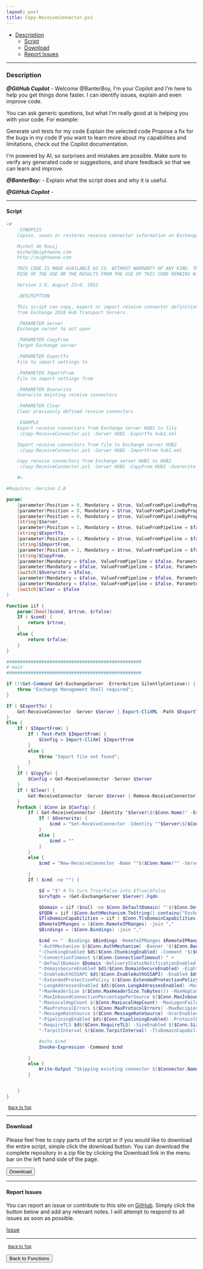 ```yaml
---
layout: post
title: Copy-ReceiveConnector.ps1
---
```


- [Description](#description)
  - [Script](#script)
  - [Download](#download)
  - [Report Issues](#report-issues)

---

### Description

**_@GitHub Copilot_** - Welcome @BanterBoy, I'm your Copilot and I'm here to help you get things done faster. I can identify issues, explain and even improve code.

You can ask generic questions, but what I'm really good at is helping you with your code. For example:

Generate unit tests for my code
Explain the selected code
Propose a fix for the bugs in my code
If you want to learn more about my capabilities and limitations, check out the Copilot documentation.

I'm powered by AI, so surprises and mistakes are possible. Make sure to verify any generated code or suggestions, and share feedback so that we can learn and improve.

**_@BanterBoy:_** - Explain what the script does and why it is useful.

**_@GitHub Copilot_** -

---

#### Script

```powershell
<#
    .SYNOPSIS
    Copies, saves or restores receive connector information on Exchange 2010 servers

   	Michel de Rooij
	michel@eightwone.com
	http://eightwone.com

	THIS CODE IS MADE AVAILABLE AS IS, WITHOUT WARRANTY OF ANY KIND. THE ENTIRE
	RISK OF THE USE OR THE RESULTS FROM THE USE OF THIS CODE REMAINS WITH THE USER.

	Version 1.0, August 23rd, 2012

    .DESCRIPTION

	This script can copy, export or import receive connector definitions
	from Exchange 2010 Hub Transport Servers.

	.PARAMETER Server
	Exchange server to act upon

	.PARAMETER CopyFrom
	Target Exchange server

	.PARAMETER ExportTo
	File to import settings to

	.PARAMETER ImportFrom
	File to import settings from

	.PARAMETER Overwrite
	Overwrite existing receive connectors

	.PARAMETER Clear
	Clear previously defined receive connectors

    .EXAMPLE
    Export receive connectors from Exchange server HUB1 to file
    .\Copy-ReceiveConnector.ps1 -Server HUB1 -ExportTo hub1.xml

    Import receive connectors from file to Exchange server HUB2
    .\Copy-ReceiveConnector.ps1 -Server HUB2 -ImportFrom hub1.xml

    Copy receive connectors from Exchange server HUB1 to HUB2
    .\Copy-ReceiveConnector.ps1 -Server HUB1 -CopyFrom HUB2 -Overwrite

    #>

#Requires -Version 2.0

param(
	[parameter(Position = 0, Mandatory = $true, ValueFromPipelineByPropertyName = $true, ParameterSetName = "Export")]
	[parameter(Position = 0, Mandatory = $true, ValueFromPipelineByPropertyName = $true, ParameterSetName = "Import")]
	[parameter(Position = 0, Mandatory = $true, ValueFromPipelineByPropertyName = $true, ParameterSetName = "Copy")]
	[string]$Server,
	[parameter(Position = 1, Mandatory = $true, ValueFromPipeline = $false, ParameterSetName = "Export")]
	[string]$ExportTo,
	[parameter(Position = 1, Mandatory = $true, ValueFromPipeline = $false, ParameterSetName = "Import")]
	[string]$ImportFrom,
	[parameter(Position = 1, Mandatory = $true, ValueFromPipeline = $false, ParameterSetName = "Copy")]
	[string]$CopyFrom,
	[parameter(Mandatory = $false, ValueFromPipeline = $false, ParameterSetName = "Copy")]
	[parameter(Mandatory = $false, ValueFromPipeline = $false, ParameterSetName = "Import")]
	[switch]$Overwrite = $false,
	[parameter(Mandatory = $false, ValueFromPipeline = $false, ParameterSetName = "Copy")]
	[parameter(Mandatory = $false, ValueFromPipeline = $false, ParameterSetName = "Import")]
	[switch]$Clear = $false
)

Function iif {
	param([bool]$cond, $rtrue, $rfalse)
	If ( $cond) {
		return $rtrue;
	}
	else {
		return $rfalse;
	}
}

##################################################
# main
##################################################

if (!(Get-Command Get-ExchangeServer -ErrorAction SilentlyContinue)) {
	throw "Exchange Management Shell required";
}

If ( $ExportTo) {
	Get-ReceiveConnector -Server $Server | Export-CliXML -Path $ExportTo
}
Else {
	If ( $ImportFrom) {
		If ( Test-Path $ImportFrom) {
			$Config = Import-CliXml $ImportFrom
		}
		else {
			throw "Import file not found";
		}
	}
	If ( $CopyTo) {
		$Config = Get-ReceiveConnector -Server $Server
	}
	If ( $Clear) {
		Get-ReceiveConnector -Server $Server | Remove-ReceiveConnector -Confirm:$false
	}
	ForEach ( $Conn in $Config) {
		If ( Get-ReceiveConnector -Identity "$Server\$($Conn.Name)" -ErrorAction SilentlyContinue) {
			If ( $Overwrite) {
				$cmd = "Set-ReceiveConnector -Identity ""$Server\$($Conn.Name)"""
			}
			else {
				$cmd = ""
			}
		}
		else {
			$cmd = "New-ReceiveConnector -Name ""$($Conn.Name)"" -Server $Server -Custom"

		}
		If ( $cmd -ne "") {

			$d = "$" # To turn True/False into $True/$False
			$srvfqdn = (Get-ExchangeServer $Server).Fqdn

			$Domain = iif ($null -ne $Conn.DefaultDomain) "'$($Conn.DefaultDomain)'" "$($d)null"
			$FQDN = iif ($Conn.AuthMechanism.ToString().contains("ExchangeServer")) "'$($srvfqdn)'" ( iif ($null -ne $Conn.Fqdn) "'$($Conn.Fqdn)'" "$($d)null")
			$TlsDomainCapabilities = iif ( $Conn.TlsDomainCapabilities.count -ne 0) (( $Conn.TlsDomainCapabilities) -join ",") "$($d)null"
			$RemoteIPRanges = ($Conn.RemoteIPRanges) -join ","
			$Bindings = ($Conn.Bindings) -join ","

			$cmd += " -Bindings $Bindings -RemoteIPRanges $RemoteIPRanges -AdvertiseClientSettings $d$($Conn.AdvertiseClientSettings) " +
			"-AuthMechanism $($Conn.AuthMechanism) -Banner '$($Conn.Banner)' -BinaryMimeEnabled $d$($Conn.BinaryMimeEnabled) " +
			"-ChunkingEnabled $d$($Conn.ChunkingEnabled) -Comment '$($Conn.Comment)' -ConnectionInactivityTimeout $($Conn.ConnectionInactivityTimeout) " +
			"-ConnectionTimeout $($Conn.ConnectionTimeout) " +
			"-DefaultDomain $Domain -DeliveryStatusNotificationEnabled $d$($Conn.DeliveryStatusNotificationEnabled) " +
			"-DomainSecureEnabled $d$($Conn.DomainSecureEnabled) -EightBitMimeEnabled $d$($Conn.EightBitMimeEnabled) " +
			"-EnableAuthGSSAPI $d$($Conn.EnableAuthGSSAPI) -Enabled $d$($Conn.Enabled) -EnhancedStatusCodesEnabled $d$($Conn.EnhancedStatusCodesEnabled) " +
			"-ExtendedProtectionPolicy $($Conn.ExtendedProtectionPolicy) -Fqdn $FQDN " +
			"-LongAddressesEnabled $d$($Conn.LongAddressesEnabled) -MaxAcknowledgementDelay $($Conn.MaxAcknowledgementDelay) " +
			"-MaxHeaderSize $($Conn.MaxHeaderSize.ToBytes()) -MaxHopCount $($Conn.MaxHopCount) -MaxInboundConnection $($Conn.MaxInboundConnection) " +
			"-MaxInboundConnectionPercentagePerSource $($Conn.MaxInboundConnectionPercentagePerSource) -MaxInboundConnectionPerSource $($Conn.MaxInboundConnectionPerSource) " +
			"-MaxLocalHopCount $($Conn.MaxLocalHopCount) -MaxLogonFailures $($Conn.MaxLogonFailures) -MaxMessageSize $($Conn.MaxMessageSize.ToBytes()) " +
			"-MaxProtocolErrors $($Conn.MaxProtocolErrors) -MaxRecipientsPerMessage $($Conn.MaxRecipientsPerMessage) -MessageRateLimit $($Conn.MessageRateLimit) " +
			"-MessageRateSource $($Conn.MessageRateSource) -OrarEnabled $d$($Conn.OrarEnabled) -PermissionGroups $($Conn.PermissionGroups) " +
			"-PipeliningEnabled $d$($Conn.PipeliningEnabled) -ProtocolLoggingLevel $($Conn.ProtocolLoggingLevel) -RequireEHLODomain $d$($Conn.RequireEHLODomain) " +
			"-RequireTLS $d$($Conn.RequireTLS) -SizeEnabled $($Conn.SizeEnabled) -SuppressXAnonymousTls $d$($Conn.SuppressXAnonymousTls) " +
			"-TarpitInterval $($Conn.TarpitInterval) -TlsDomainCapabilities $TlsDomainCapabilities"

			#echo $cmd
			Invoke-Expression -Command $cmd

		}
		else {
			Write-Output "Skipping existing connector $($Connector.Name)"
		}


	}
}
```

<span style="font-size:11px;"><a href="#"><i class="fas fa-caret-up" aria-hidden="true" style="color: white; margin-right:5px;"></i>Back to Top</a></span>

---

#### Download

Please feel free to copy parts of the script or if you would like to download the entire script, simple click the download button. You can download the complete repository in a zip file by clicking the Download link in the menu bar on the left hand side of the page.

<button class="btn" type="submit" onclick="window.open('/PowerShell/functions/exchange/Copy-ReceiveConnector.ps1')">
    <i class="fa fa-cloud-download-alt">
    </i>
        Download
</button>

---

#### Report Issues

You can report an issue or contribute to this site on <a href="https://github.com/BanterBoy/scripts-blog/issues">GitHub</a>. Simply click the button below and add any relevant notes. I will attempt to respond to all issues as soon as possible.

<!-- Place this tag where you want the button to render. -->

<a class="github-button" href="https://github.com/BanterBoy/scripts-blog/issues/new?title=Copy-ReceiveConnector.ps1&body=There is a problem with this function. Please find details below." data-show-count="true" aria-label="Issue BanterBoy/scripts-blog on GitHub">Issue</a>

---

<span style="font-size:11px;"><a href="#"><i class="fas fa-caret-up" aria-hidden="true" style="color: white; margin-right:5px;"></i>Back to Top</a></span>

<a href="/menu/_pages/functions.html">
    <button class="btn">
        <i class='fas fa-reply'>
        </i>
            Back to Functions
    </button>
</a>

[1]: http://ecotrust-canada.github.io/markdown-toc
[2]: https://github.com/googlearchive/code-prettify
